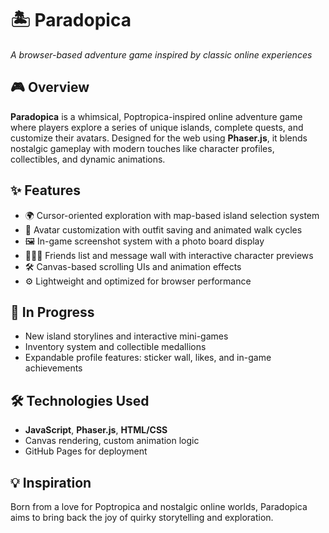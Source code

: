 # 🏝️ Paradopica
*A browser-based adventure game inspired by classic online experiences*

## 🎮 Overview
**Paradopica** is a whimsical, Poptropica-inspired online adventure game where players explore a series of unique islands, complete quests, and customize their avatars. Designed for the web using **Phaser.js**, it blends nostalgic gameplay with modern touches like character profiles, collectibles, and dynamic animations.

## ✨ Features
- 🌍 Cursor-oriented exploration with map-based island selection system
- 🧍 Avatar customization with outfit saving and animated walk cycles
- 🖼️ In-game screenshot system with a photo board display
- 🧑‍🤝‍🧑 Friends list and message wall with interactive character previews
- 🛠️ Canvas-based scrolling UIs and animation effects
- ⚙️ Lightweight and optimized for browser performance

## 🚧 In Progress
- New island storylines and interactive mini-games
- Inventory system and collectible medallions
- Expandable profile features: sticker wall, likes, and in-game achievements

## 🛠️ Technologies Used
- **JavaScript**, **Phaser.js**, **HTML/CSS**
- Canvas rendering, custom animation logic
- GitHub Pages for deployment

## 💡 Inspiration
Born from a love for Poptropica and nostalgic online worlds, Paradopica aims to bring back the joy of quirky storytelling and exploration.

